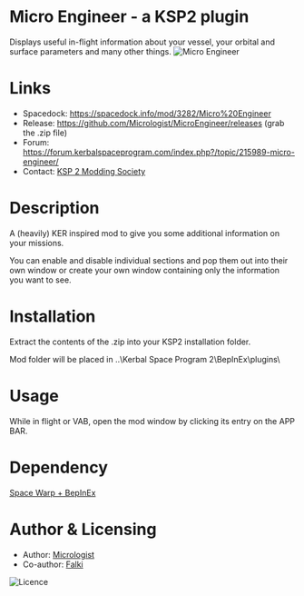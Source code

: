 # Micro Engineer - a KSP2 plugin
Displays useful in-flight information about your vessel, your orbital and surface parameters and many other things.
![Micro Engineer](https://i.imgur.com/Gz7PgWL.png)

# Links
* Spacedock: https://spacedock.info/mod/3282/Micro%20Engineer
* Release: https://github.com/Micrologist/MicroEngineer/releases (grab the .zip file)
* Forum: https://forum.kerbalspaceprogram.com/index.php?/topic/215989-micro-engineer/
* Contact: [KSP 2 Modding Society](https://discord.com/channels/1078696971088433153/1080340366995239004)

# Description
A (heavily) KER inspired mod to give you some additional information on your missions.

You can enable and disable individual sections and pop them out into their own window or create your own window containing only the information you want to see.

# Installation
Extract the contents of the .zip into your KSP2 installation folder.

Mod folder will be placed in ..\Kerbal Space Program 2\BepInEx\plugins\

# Usage

While in flight or VAB, open the mod window by clicking its entry on the APP BAR.

# Dependency
[Space Warp + BepInEx](https://spacedock.info/mod/3277/Space%20Warp%20+%20BepInEx)

# Author & Licensing
* Author: [Micrologist](https://github.com/Micrologist)
* Co-author: [Falki](https://github.com/Falki-git)

<img src="https://img.shields.io/github/license/Micrologist/MicroEngineer" alt="Licence"/>
